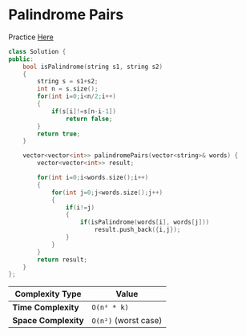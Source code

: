 # Palindrome Pairs

Practice [Here](https://leetcode.com/problems/palindrome-pairs/description/)


```cpp
class Solution {
public:
    bool isPalindrome(string s1, string s2)
    {
        string s = s1+s2;
        int n = s.size();
        for(int i=0;i<n/2;i++)
        {
            if(s[i]!=s[n-i-1])
                return false;
        }
        return true;
    }

    vector<vector<int>> palindromePairs(vector<string>& words) {
        vector<vector<int>> result;

        for(int i=0;i<words.size();i++)
        {
            for(int j=0;j<words.size();j++)
            {
                if(i!=j)
                {
                    if(isPalindrome(words[i], words[j]))
                        result.push_back({i,j});
                }
            }
        }
        return result;
    }
};
```

| Complexity Type      | Value                |
| -------------------- | -------------------- |
| **Time Complexity**  | `O(n² * k)`          |
| **Space Complexity** | `O(n²)` (worst case) |
